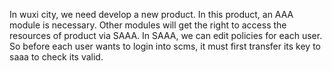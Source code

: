 In wuxi city, we need develop a new product. In this product, an AAA module is necessary.
Other modules will get the right to access the resources of product via SAAA.
In SAAA, we can edit policies for each user.
So before each user wants to login into scms, it must first transfer its key to saaa to check its valid.
